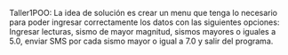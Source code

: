 Taller1POO: La idea de solución es crear un menu que tenga lo necesario para poder ingresar correctamente los datos con las siguientes opciones: Ingresar lecturas, sismo de mayor magnitud, sismos mayores o iguales a 5.0, enviar SMS por cada sismo mayor o igual a 7.0 y salir del programa. 
